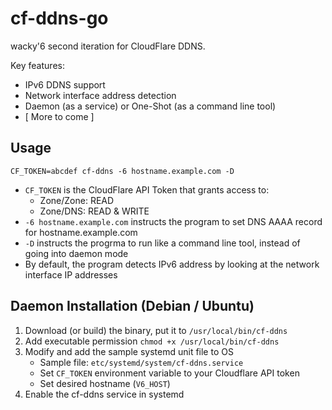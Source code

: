 cf-ddns-go
===
wacky'6 second iteration for CloudFlare DDNS.

Key features:
* IPv6 DDNS support
* Network interface address detection
* Daemon (as a service) or One-Shot (as a command line tool)
* [ More to come ]


## Usage

```shell
CF_TOKEN=abcdef cf-ddns -6 hostname.example.com -D
```

* `CF_TOKEN` is the CloudFlare API Token that grants access to:
  * Zone/Zone: READ
  * Zone/DNS:  READ & WRITE
* `-6 hostname.example.com` instructs the program to set DNS AAAA record for hostname.example.com
* `-D` instructs the progrma to run like a command line tool, instead of going into daemon mode
* By default, the program detects IPv6 address by looking at the network interface IP addresses


## Daemon Installation (Debian / Ubuntu)

1. Download (or build) the binary, put it to `/usr/local/bin/cf-ddns`
2. Add executable permission `chmod +x /usr/local/bin/cf-ddns`
3. Modify and add the sample systemd unit file to OS
    * Sample file: `etc/systemd/system/cf-ddns.service`
    * Set `CF_TOKEN` environment variable to your Cloudflare API token
    * Set desired hostname (`V6_HOST`)
4. Enable the cf-ddns service in systemd
